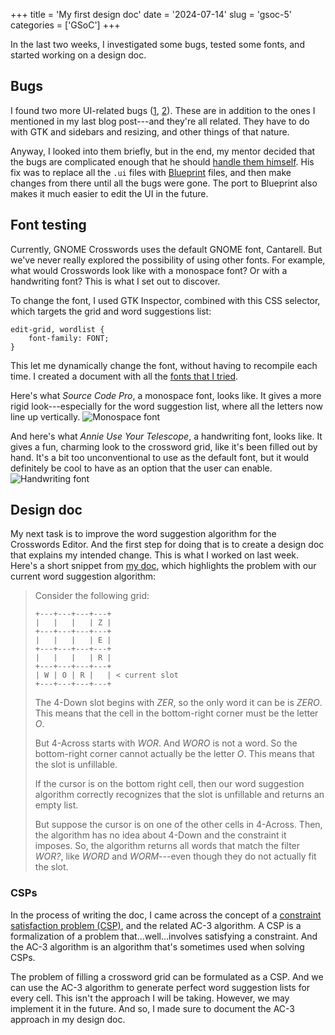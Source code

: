 +++
title      = 'My first design doc'
date       = '2024-07-14'
slug       = 'gsoc-5'
categories = ['GSoC']
+++

In the last two weeks, I investigated some bugs, tested some fonts, and started working on a design doc.


## Bugs

I found two more UI-related bugs ([1](https://gitlab.gnome.org/jrb/crosswords/-/issues/280), [2](https://gitlab.gnome.org/jrb/crosswords/-/issues/282)). These are in addition to the ones I mentioned in my last blog post---and they're all related. They have to do with GTK and sidebars and resizing, and other things of that nature. 

Anyway, I looked into them briefly, but in the end, my mentor decided that the bugs are complicated enough that he should [handle them himself](https://gitlab.gnome.org/jrb/crosswords/-/merge_requests/258). His fix was to replace all the `.ui` files with [Blueprint](https://gitlab.gnome.org/GNOME/blueprint-compiler) files, and then make changes from there until all the bugs were gone. The port to Blueprint also makes it much easier to edit the UI in the future.


## Font testing

Currently, GNOME Crosswords uses the default GNOME font, Cantarell. But we've never really explored the possibility of using other fonts. For example, what would Crosswords look like with a monospace font? Or with a handwriting font? This is what I set out to discover.

To change the font, I used GTK Inspector, combined with this CSS selector, which targets the grid and word suggestions list:
```
edit-grid, wordlist {
    font-family: FONT;
}
```
This let me dynamically change the font, without having to recompile each time. I created a document with all the [fonts that I tried](https://pad.gnome.org/s/6mTne5Ehs).

Here's what *Source Code Pro*, a monospace font, looks like. It gives a more rigid look---especially for the word suggestion list, where all the letters now line up vertically.
![Monospace font](https://victorma.ca/posts/gsoc-5/monospace.png)

And here's what *Annie Use Your Telescope*, a handwriting font, looks like. It gives a fun, charming look to the crossword grid, like it's been filled out by hand. It's a bit too unconventional to use as the default font, but it would definitely be cool to have as an option that the user can enable.
![Handwriting font](https://victorma.ca/posts/gsoc-5/handwriting.png)


## Design doc

My next task is to improve the word suggestion algorithm for the Crosswords Editor. And the first step for doing that is to create a design doc that explains my intended change. This is what I worked on last week. Here's a short snippet from [my doc](https://pad.gnome.org/s/OAL239g-o), which highlights the problem with our current word suggestion algorithm:

> Consider the following grid:
> ```
> +---+---+---+---+
> |   |   |   | Z |
> +---+---+---+---+
> |   |   |   | E |
> +---+---+---+---+
> |   |   |   | R |
> +---+---+---+---+
> | W | O | R |   | < current slot
> +---+---+---+---+
> ```
> The 4-Down slot begins with *ZER*, so the only word it can be is *ZERO*. This means that the cell in the bottom-right corner must be the letter *O*.
> 
> But 4-Across starts with *WOR*. And *WORO* is not a word. So the bottom-right corner cannot actually be the letter *O*. This means that the slot is unfillable.
> 
> If the cursor is on the bottom right cell, then our word suggestion algorithm correctly recognizes that the slot is unfillable and returns an empty list.
> 
> But suppose the cursor is on one of the other cells in 4-Across. Then, the algorithm has no idea about 4-Down and the constraint it imposes. So, the algorithm returns all words that match the filter *WOR?*, like *WORD* and *WORM*---even though they do not actually fit the slot.

### CSPs

In the process of writing the doc, I came across the concept of a [constraint satisfaction problem (CSP)](https://cs.uwaterloo.ca/~jhoey/teaching/cs486/lecture4-nup.pdf), and the related AC-3 algorithm. A CSP is a formalization of a problem that...well...involves satisfying a constraint. And the AC-3 algorithm is an algorithm that's sometimes used when solving CSPs.

The problem of filling a crossword grid can be formulated as a CSP. And we can use the AC-3 algorithm to generate perfect word suggestion lists for every cell.  This isn't the approach I will be taking. However, we may implement it in the future. And so, I made sure to document the AC-3 approach in my design doc.